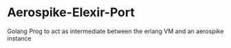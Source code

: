 # Aerospike-Elexir-Port
Golang Prog to act as intermediate between the erlang VM and an aerospike instance

